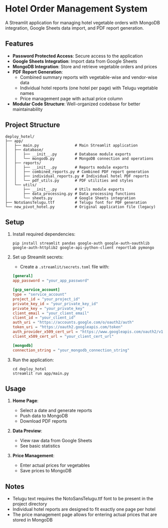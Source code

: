 # Hotel Order Management System

A Streamlit application for managing hotel vegetable orders with MongoDB integration, Google Sheets data import, and PDF report generation.

## Features

- **Password Protected Access**: Secure access to the application
- **Google Sheets Integration**: Import data from Google Sheets
- **MongoDB Integration**: Store and retrieve vegetable orders and prices
- **PDF Report Generation**:
  - Combined summary reports with vegetable-wise and vendor-wise data
  - Individual hotel reports (one hotel per page) with Telugu vegetable names
  - Price management page with actual price column
- **Modular Code Structure**: Well-organized codebase for better maintainability

## Project Structure

```
deploy_hotel/
├── app/
│   ├── main.py                # Main Streamlit application
│   ├── database/
│   │   ├── __init__.py        # Database module exports
│   │   └── mongodb.py         # MongoDB connection and operations
│   ├── reports/
│   │   ├── __init__.py        # Reports module exports
│   │   ├── combined_reports.py # Combined PDF report generation
│   │   ├── individual_reports.py # Individual hotel PDF reports
│   │   └── pdf_utils.py       # PDF utilities and styles
│   └── utils/
│       ├── __init__.py        # Utils module exports
│       ├── data_processing.py # Data processing functions
│       └── sheets.py          # Google Sheets integration
├── NotoSansTelugu.ttf         # Telugu font for PDF generation
└── new_pivot_hotel.py         # Original application file (legacy)
```

## Setup

1. Install required dependencies:
   ```
   pip install streamlit pandas google-auth google-auth-oauthlib google-auth-httplib2 google-api-python-client reportlab pymongo
   ```

2. Set up Streamlit secrets:
   - Create a `.streamlit/secrets.toml` file with:
   ```toml
   [general]
   app_password = "your_app_password"

   [gcp_service_account]
   type = "service_account"
   project_id = "your_project_id"
   private_key_id = "your_private_key_id"
   private_key = "your_private_key"
   client_email = "your_client_email"
   client_id = "your_client_id"
   auth_uri = "https://accounts.google.com/o/oauth2/auth"
   token_uri = "https://oauth2.googleapis.com/token"
   auth_provider_x509_cert_url = "https://www.googleapis.com/oauth2/v1/certs"
   client_x509_cert_url = "your_client_cert_url"

   [mongodb]
   connection_string = "your_mongodb_connection_string"
   ```

3. Run the application:
   ```
   cd deploy_hotel
   streamlit run app/main.py
   ```

## Usage

1. **Home Page**:
   - Select a date and generate reports
   - Push data to MongoDB
   - Download PDF reports

2. **Data Preview**:
   - View raw data from Google Sheets
   - See basic statistics

3. **Price Management**:
   - Enter actual prices for vegetables
   - Save prices to MongoDB

## Notes

- Telugu text requires the NotoSansTelugu.ttf font to be present in the project directory
- Individual hotel reports are designed to fit exactly one page per hotel
- The price management page allows for entering actual prices that are stored in MongoDB
